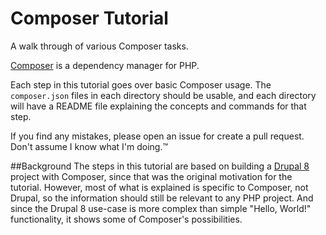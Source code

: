 # Composer Tutorial
A walk through of various Composer tasks.

[Composer](//getcomposer.org/) is a dependency manager for PHP.

Each step in this tutorial goes over basic Composer usage. The 
`composer.json` files in each directory should be usable, and each directory 
will have a README file explaining the concepts and commands for that step.

If you find any mistakes, please open an issue for create a pull request. Don't 
assume I know what I'm doing.&trade;

##Background
The steps in this tutorial are based on building a [Drupal 8](//drupal.org) project with
Composer, since that was the original motivation for the tutorial. However,
most of what is explained is specific to Composer, not Drupal, so the
information should still be relevant to any PHP project. And since the Drupal 8
use-case is more complex than simple "Hello, World!" functionality, it shows
some of Composer's possibilities.